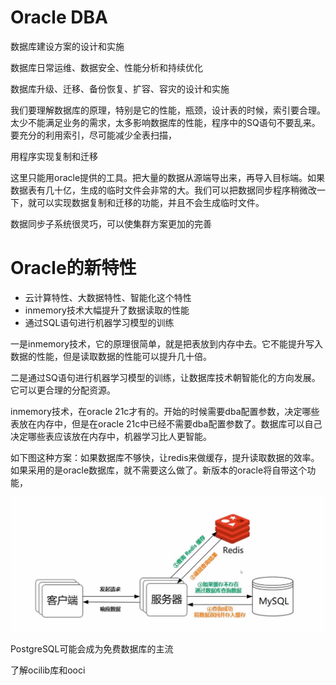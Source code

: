 Oracle DBA
===

数据库建设方案的设计和实施

数据库日常运维、数据安全、性能分析和持续优化

数据库升级、迁移、备份恢复、扩容、容灾的设计和实施

我们要理解数据库的原理，特别是它的性能，瓶颈，设计表的时候，索引要合理。太少不能满足业务的需求，太多影响数据库的性能，程序中的SQ语句不要乱来。要充分的利用索引，尽可能减少全表扫描，

用程序实现复制和迁移

这里只能用oracle提供的工具。把大量的数据从源端导出来，再导入目标端。如果数据表有几十亿，生成的临时文件会非常的大。我们可以把数据同步程序稍微改一下，就可以实现数据复制和迁移的功能，并且不会生成临时文件。

数据同步子系统很灵巧，可以使集群方案更加的完善 

Oracle的新特性
===

- 云计算特性、大数据特性、智能化这个特性
- inmemory技术大幅提升了数据读取的性能
- 通过SQL语句进行机器学习模型的训练

一是inmemory技术，它的原理很简单，就是把表放到内存中去。它不能提升写入数据的性能，但是读取数据的性能可以提升几十倍。

二是通过SQ语句进行机器学习模型的训练，让数据库技术朝智能化的方向发展。它可以更合理的分配资源。

inmemory技术，在oracle 21c才有的。开始的时候需要dba配置参数，决定哪些表放在内存中，但是在oracle 21c中已经不需要dba配置参数了。数据库可以自己决定哪些表应该放在内存中，机器学习比人更智能。

如下图这种方案：如果数据库不够快，让redis来做缓存，提升读取数据的效率。如果采用的是oracle数据库，就不需要这么做了。新版本的oracle将自带这个功能，

![FBA09C32F62B1A5A5522C5AC772FC1D7](images/FBA09C32F62B1A5A5522C5AC772FC1D7.png)

PostgreSQL可能会成为免费数据库的主流

了解ocilib库和ooci